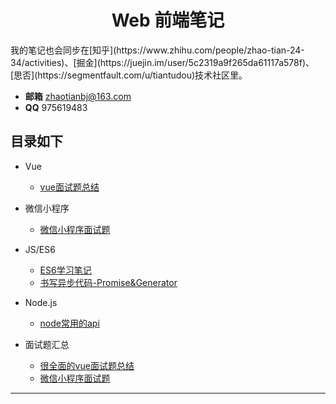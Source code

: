 <h1 align="center">Web 前端笔记</h1>
  我的笔记也会同步在[知乎](https://www.zhihu.com/people/zhao-tian-24-34/activities)、[掘金](https://juejin.im/user/5c2319a9f265da61117a578f)、[思否](https://segmentfault.com/u/tiantudou)技术社区里。

- **邮箱** zhaotianbj@163.com
- **QQ** 975619483
## 目录如下
- Vue
  * [vue面试题总结](vue/vue面试题总结.md)
- 微信小程序
  * [微信小程序面试题](weichat/微信小程序面试题.md)
- JS/ES6
  * [ES6学习笔记](js/ES6学习笔记.md)
  * [书写异步代码-Promise&Generator](js/promise&generator.md)

- Node.js
  * [node常用的api](node/node常用的api.md)

- 面试题汇总
  * [很全面的vue面试题总结](vue/很全面的vue面试题总结.md)
  * [微信小程序面试题](weichat/微信小程序面试题.md)
---



